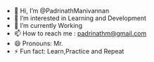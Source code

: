 - 👋 Hi, I’m @PadrinathManivannan
- 👀 I’m interested in Learning and Development
- 🌱 I’m currently Working
- 📫 How to reach me : padrinathm@gmail.com
- 😄 Pronouns: Mr.
- ⚡ Fun fact: Learn,Practice and Repeat
